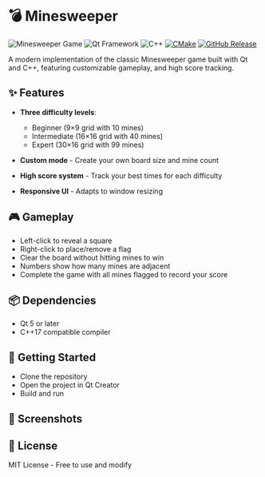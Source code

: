 # 💣 Minesweeper

![Minesweeper Game](https://img.shields.io/badge/game-minesweeper-blue) 
![Qt Framework](https://img.shields.io/badge/framework-Qt-green) 
![C++](https://img.shields.io/badge/language-C++-yellow)
[![CMake](https://github.com/nholthaus/minesweeper/actions/workflows/build.yml/badge.svg)](https://github.com/nholthaus/minesweeper/actions/workflows/build.yml) 
[![GitHub Release](https://img.shields.io/github/release/Mehran1383/Minesweeper.svg?style=flat)]()

A modern implementation of the classic Minesweeper game built with Qt and C++, featuring customizable gameplay, and high score tracking.

## ✨ Features

- **Three difficulty levels**:
  - Beginner (9×9 grid with 10 mines)
  - Intermediate (16×16 grid with 40 mines)
  - Expert (30×16 grid with 99 mines)
  
- **Custom mode** - Create your own board size and mine count
- **High score system** - Track your best times for each difficulty
- **Responsive UI** - Adapts to window resizing

## 🎮 Gameplay

- Left-click to reveal a square
- Right-click to place/remove a flag
- Clear the board without hitting mines to win
- Numbers show how many mines are adjacent
- Complete the game with all mines flagged to record your score

## 📦 Dependencies
- Qt 5 or later
- C++17 compatible compiler

## 🚀 Getting Started
- Clone the repository
- Open the project in Qt Creator
- Build and run

## 📸 Screenshots

## 📜 License
MIT License - Free to use and modify

